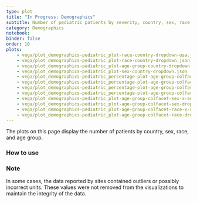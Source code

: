 ```yaml
---
type: plot
title: "In Progress: Demographics"
subtitle: Number of pediatric patients by severity, country, sex, race, and age group.
category: Demographics
notebook: 
binder: false
order: 10
plots:
    - vega/plot_demographics-pediatric_plot-race-country-dropdown-usa.json
    - vega/plot_demographics-pediatric_plot-race-country-dropdown.json
    - vega/plot_demographics-pediatric_plot-age-group-country-dropdown.json
    - vega/plot_demographics-pediatric_plot-sex-country-dropdown.json
    - vega/plot_demographics-pediatric_percentage-plot-age-group-colfacet-sex-x-and-severity-and-country.json
    - vega/plot_demographics-pediatric_percentage-plot-age-group-colfacet-sex-dropdown-and-severity-and-country.json
    - vega/plot_demographics-pediatric_percentage-plot-age-group-colfacet-race-x-and-severity-and-country.json
    - vega/plot_demographics-pediatric_percentage-plot-age-group-colfacet-race-dropdown-and-severity-and-country.json
    - vega/plot_demographics-pediatric_plot-age-group-colfacet-sex-x-and-severity-and-country.json
    - vega/plot_demographics-pediatric_plot-age-group-colfacet-sex-dropdown-and-severity-and-country.json
    - vega/plot_demographics-pediatric_plot-age-group-colfacet-race-x-and-severity-and-country.json
    - vega/plot_demographics-pediatric_plot-age-group-colfacet-race-dropdown-and-severity-and-country.json
---
```


The plots on this page display the number of patients by country, sex, race, and age group.

### How to use


### Note

In some cases, the data reported by sites contained outliers or possibly incorrect units. These values were not removed from the visualizations to maintain the integrity of the data.
